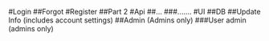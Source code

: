 #Login
##Forgot
#Register
##Part 2
#Api
##...
###.......
#UI
##DB
##Update Info (includes account settings)
##Admin (Admins only)
###User admin (admins only)
